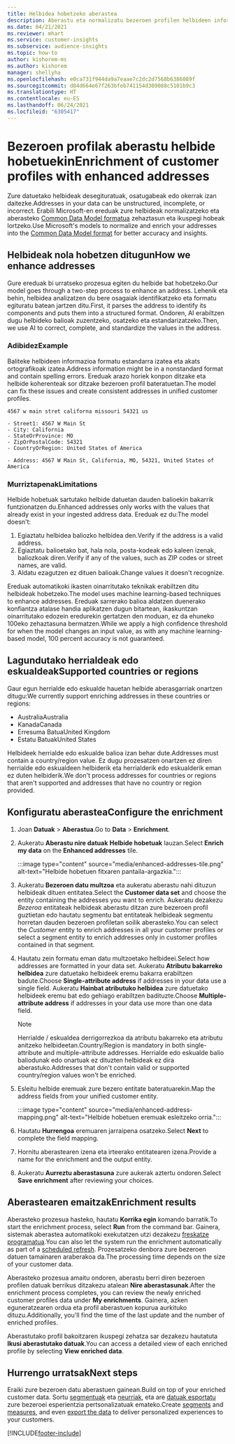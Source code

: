 ```yaml
---
title: Helbidea hobetzeko aberastea
description: Aberastu eta normalizatu bezeroen profilen helbideen informazioa Microsoft-en ereduekin.
ms.date: 04/21/2021
ms.reviewer: mhart
ms.service: customer-insights
ms.subservice: audience-insights
ms.topic: how-to
author: kishorem-ms
ms.author: kishorem
manager: shellyha
ms.openlocfilehash: e0ca731f944da9a7eaae7c2dc2d7568b6386089f
ms.sourcegitcommit: d84d664e67f263bfeb741154d309088c5101b9c3
ms.translationtype: HT
ms.contentlocale: eu-ES
ms.lasthandoff: 06/24/2021
ms.locfileid: "6305417"
---
```

# <a name="enrichment-of-customer-profiles-with-enhanced-addresses"></a><span data-ttu-id="c405e-103">Bezeroen profilak aberastu helbide hobetuekin</span><span class="sxs-lookup"><span data-stu-id="c405e-103">Enrichment of customer profiles with enhanced addresses</span></span>

<span data-ttu-id="c405e-104">Zure datuetako helbideak desegituratuak, osatugabeak edo okerrak izan daitezke.</span><span class="sxs-lookup"><span data-stu-id="c405e-104">Addresses in your data can be unstructured, incomplete, or incorrect.</span></span> <span data-ttu-id="c405e-105">Erabili Microsoft-en ereduak zure helbideak normalizatzeko eta aberasteko [Common Data Model formatua](/common-data-model/schema/core/applicationcommon/address) zehaztasun eta ikuspegi hobeak lortzeko.</span><span class="sxs-lookup"><span data-stu-id="c405e-105">Use Microsoft's models to normalize and enrich your addresses into the [Common Data Model format](/common-data-model/schema/core/applicationcommon/address) for better accuracy and insights.</span></span>

## <a name="how-we-enhance-addresses"></a><span data-ttu-id="c405e-106">Helbideak nola hobetzen ditugun</span><span class="sxs-lookup"><span data-stu-id="c405e-106">How we enhance addresses</span></span>

<span data-ttu-id="c405e-107">Gure ereduak bi urratseko prozesua egiten du helbide bat hobetzeko.</span><span class="sxs-lookup"><span data-stu-id="c405e-107">Our model goes through a two-step process to enhance an address.</span></span> <span data-ttu-id="c405e-108">Lehenik eta behin, helbidea analizatzen du bere osagaiak identifikatzeko eta formatu egituratu batean jartzen ditu.</span><span class="sxs-lookup"><span data-stu-id="c405e-108">First, it parses the address to identify its components and puts them into a structured format.</span></span> <span data-ttu-id="c405e-109">Ondoren, AI erabiltzen dugu helbideko balioak zuzentzeko, osatzeko eta estandarizatzeko.</span><span class="sxs-lookup"><span data-stu-id="c405e-109">Then, we use AI to correct, complete, and standardize the values in the address.</span></span>

### <a name="example"></a><span data-ttu-id="c405e-110">Adibidez</span><span class="sxs-lookup"><span data-stu-id="c405e-110">Example</span></span>

<span data-ttu-id="c405e-111">Baliteke helbideen informazioa formatu estandarra izatea eta akats ortografikoak izatea.</span><span class="sxs-lookup"><span data-stu-id="c405e-111">Address information might be in a nonstandard format and contain spelling errors.</span></span> <span data-ttu-id="c405e-112">Ereduak arazo horiek konpon ditzake eta helbide koherenteak sor ditzake bezeroen profil bateratuetan.</span><span class="sxs-lookup"><span data-stu-id="c405e-112">The model can fix these issues and create consistent addresses in unified customer profiles.</span></span>

```Input
4567 w main stret californa missouri 54321 us
```

```Output
- Street1: 4567 W Main St
- City: California
- StateOrProvince: MO
- ZipOrPostalCode: 54321
- CountryOrRegion: United States of America

- Address: 4567 W Main St, California, MO, 54321, United States of America
```

### <a name="limitations"></a><span data-ttu-id="c405e-113">Murriztapenak</span><span class="sxs-lookup"><span data-stu-id="c405e-113">Limitations</span></span>

<span data-ttu-id="c405e-114">Helbide hobetuak sartutako helbide datuetan dauden balioekin bakarrik funtzionatzen du.</span><span class="sxs-lookup"><span data-stu-id="c405e-114">Enhanced addresses only works with the values that already exist in your ingested address data.</span></span> <span data-ttu-id="c405e-115">Ereduak ez du:</span><span class="sxs-lookup"><span data-stu-id="c405e-115">The model doesn't:</span></span> 

1. <span data-ttu-id="c405e-116">Egiaztatu helbidea baliozko helbidea den.</span><span class="sxs-lookup"><span data-stu-id="c405e-116">Verify if the address is a valid address.</span></span>
2. <span data-ttu-id="c405e-117">Egiaztatu balioetako bat, hala nola, posta-kodeak edo kaleen izenak, baliozkoak diren.</span><span class="sxs-lookup"><span data-stu-id="c405e-117">Verify if any of the values, such as ZIP codes or street names, are valid.</span></span>
3. <span data-ttu-id="c405e-118">Aldatu ezagutzen ez dituen balioak.</span><span class="sxs-lookup"><span data-stu-id="c405e-118">Change values it doesn't recognize.</span></span>

<span data-ttu-id="c405e-119">Ereduak automatikoki ikasten oinarritutako teknikak erabiltzen ditu helbideak hobetzeko.</span><span class="sxs-lookup"><span data-stu-id="c405e-119">The model uses machine learning-based techniques to enhance addresses.</span></span> <span data-ttu-id="c405e-120">Ereduak sarrerako balioa aldatzen duenerako konfiantza atalase handia aplikatzen dugun bitartean, ikaskuntzan oinarritutako edozein eredurekin gertatzen den moduan, ez da ehuneko 100eko zehaztasuna bermatzen.</span><span class="sxs-lookup"><span data-stu-id="c405e-120">While we apply a high confidence threshold for when the model changes an input value, as with any machine learning-based model, 100 percent accuracy is not guaranteed.</span></span>

## <a name="supported-countries-or-regions"></a><span data-ttu-id="c405e-121">Lagundutako herrialdeak edo eskualdeak</span><span class="sxs-lookup"><span data-stu-id="c405e-121">Supported countries or regions</span></span>

<span data-ttu-id="c405e-122">Gaur egun herrialde edo eskualde hauetan helbide aberasgarriak onartzen ditugu:</span><span class="sxs-lookup"><span data-stu-id="c405e-122">We currently support enriching addresses in these countries or regions:</span></span> 

- <span data-ttu-id="c405e-123">Australia</span><span class="sxs-lookup"><span data-stu-id="c405e-123">Australia</span></span>
- <span data-ttu-id="c405e-124">Kanada</span><span class="sxs-lookup"><span data-stu-id="c405e-124">Canada</span></span>
- <span data-ttu-id="c405e-125">Erresuma Batua</span><span class="sxs-lookup"><span data-stu-id="c405e-125">United Kingdom</span></span>
- <span data-ttu-id="c405e-126">Estatu Batuak</span><span class="sxs-lookup"><span data-stu-id="c405e-126">United States</span></span>

<span data-ttu-id="c405e-127">Helbideek herrialde edo eskualde balioa izan behar dute.</span><span class="sxs-lookup"><span data-stu-id="c405e-127">Addresses must contain a country/region value.</span></span> <span data-ttu-id="c405e-128">Ez dugu prozesatzen onartzen ez diren herrialde edo eskualdeen helbiderik eta herrialderik edo eskualderik eman ez duten helbiderik.</span><span class="sxs-lookup"><span data-stu-id="c405e-128">We don't process addresses for countries or regions that aren't supported and addresses that have no country or region provided.</span></span>

## <a name="configure-the-enrichment"></a><span data-ttu-id="c405e-129">Konfiguratu aberastea</span><span class="sxs-lookup"><span data-stu-id="c405e-129">Configure the enrichment</span></span>

1. <span data-ttu-id="c405e-130">Joan **Datuak** > **Aberastua**.</span><span class="sxs-lookup"><span data-stu-id="c405e-130">Go to **Data** > **Enrichment**.</span></span>

1. <span data-ttu-id="c405e-131">Aukeratu **Aberastu nire datuak** **Helbide hobetuak** lauzan.</span><span class="sxs-lookup"><span data-stu-id="c405e-131">Select **Enrich my data** on the **Enhanced addresses** tile.</span></span>

   :::image type="content" source="media/enhanced-addresses-tile.png" alt-text="Helbide hobetuen fitxaren pantaila-argazkia.":::

1. <span data-ttu-id="c405e-133">Aukeratu **Bezeroen datu multzoa** eta aukeratu aberastu nahi dituzun helbideak dituen entitatea.</span><span class="sxs-lookup"><span data-stu-id="c405e-133">Select the **Customer data set** and choose the entity containing the addresses you want to enrich.</span></span> <span data-ttu-id="c405e-134">Aukeratu dezakezu *Bezeroa* entitateak helbideak aberastu ditzan zure bezeroen profil guztietan edo hautatu segmentu bat entitateak helbideak segmentu horretan dauden bezeroen profiletan soilik aberasteko.</span><span class="sxs-lookup"><span data-stu-id="c405e-134">You can select the *Customer* entity to enrich addresses in all your customer profiles or select a segment entity to enrich addresses only in customer profiles contained in that segment.</span></span>

1. <span data-ttu-id="c405e-135">Hautatu zein formatu eman datu multzoetako helbideei.</span><span class="sxs-lookup"><span data-stu-id="c405e-135">Select how addresses are formatted in your data set.</span></span> <span data-ttu-id="c405e-136">Aukeratu **Atributu bakarreko helbidea** zure datuetako helbideek eremu bakarra erabiltzen badute.</span><span class="sxs-lookup"><span data-stu-id="c405e-136">Choose **Single-attribute address** if addresses in your data use a single field.</span></span> <span data-ttu-id="c405e-137">Aukeratu **Hainbat atributuko helbidea** zure datuetako helbideek eremu bat edo gehiago erabiltzen badituzte.</span><span class="sxs-lookup"><span data-stu-id="c405e-137">Choose **Multiple-attribute address** if addresses in your data use more than one data field.</span></span>

   > [!NOTE]
   > <span data-ttu-id="c405e-138">Herrialde / eskualdea derrigorrezkoa da atributu bakarreko eta atributu anitzeko helbideetan.</span><span class="sxs-lookup"><span data-stu-id="c405e-138">Country/Region is mandatory in both single-attribute and multiple-attribute addresses.</span></span> <span data-ttu-id="c405e-139">Herrialde edo eskualde balio baliodunak edo onartuak ez dituzten helbideak ez dira aberastuko.</span><span class="sxs-lookup"><span data-stu-id="c405e-139">Addresses that don't contain valid or supported country/region values won't be enriched.</span></span>

1.  <span data-ttu-id="c405e-140">Esleitu helbide eremuak zure bezero entitate bateratuarekin.</span><span class="sxs-lookup"><span data-stu-id="c405e-140">Map the address fields from your unified customer entity.</span></span>

    :::image type="content" source="media/enhanced-address-mapping.png" alt-text="Helbide hobetuen eremuak esleitzeko orria.":::

1. <span data-ttu-id="c405e-142">Hautatu **Hurrengoa** eremuaren jarraipena osatzeko.</span><span class="sxs-lookup"><span data-stu-id="c405e-142">Select **Next** to complete the field mapping.</span></span>

1. <span data-ttu-id="c405e-143">Hornitu aberastearen izena eta irteerako entitatearen izena.</span><span class="sxs-lookup"><span data-stu-id="c405e-143">Provide a name for the enrichment and the output entity.</span></span>

1. <span data-ttu-id="c405e-144">Aukeratu **Aurreztu aberastasuna** zure aukerak aztertu ondoren.</span><span class="sxs-lookup"><span data-stu-id="c405e-144">Select **Save enrichment** after reviewing your choices.</span></span>

## <a name="enrichment-results"></a><span data-ttu-id="c405e-145">Aberastearen emaitzak</span><span class="sxs-lookup"><span data-stu-id="c405e-145">Enrichment results</span></span>

<span data-ttu-id="c405e-146">Aberasteko prozesua hasteko, hautatu **Korrika egin** komando barratik.</span><span class="sxs-lookup"><span data-stu-id="c405e-146">To start the enrichment process, select **Run** from the command bar.</span></span> <span data-ttu-id="c405e-147">Gainera, sistemak aberastea automatikoki exekutatzen utzi dezakezu [freskatze programatua](system.md#schedule-tab).</span><span class="sxs-lookup"><span data-stu-id="c405e-147">You can also let the system run the enrichment automatically as part of a [scheduled refresh](system.md#schedule-tab).</span></span> <span data-ttu-id="c405e-148">Prozesatzeko denbora zure bezeroen datuen tamainaren araberakoa da.</span><span class="sxs-lookup"><span data-stu-id="c405e-148">The processing time depends on the size of your customer data.</span></span>

<span data-ttu-id="c405e-149">Aberasteko prozesua amaitu ondoren, aberastu berri diren bezeroen profilen datuak berrikus ditzakezu atalean **Nire aberastasunak**.</span><span class="sxs-lookup"><span data-stu-id="c405e-149">After the enrichment process completes, you can review the newly enriched customer profiles data under **My enrichments**.</span></span> <span data-ttu-id="c405e-150">Gainera, azken eguneratzearen ordua eta profil aberastuen kopurua aurkituko dituzu.</span><span class="sxs-lookup"><span data-stu-id="c405e-150">Additionally, you'll find the time of the last update and the number of enriched profiles.</span></span>

<span data-ttu-id="c405e-151">Aberastutako profil bakoitzaren ikuspegi zehatza sar dezakezu hautatuta **Ikusi aberastutako datuak**.</span><span class="sxs-lookup"><span data-stu-id="c405e-151">You can access a detailed view of each enriched profile by selecting **View enriched data**.</span></span>

## <a name="next-steps"></a><span data-ttu-id="c405e-152">Hurrengo urratsak</span><span class="sxs-lookup"><span data-stu-id="c405e-152">Next steps</span></span>

<span data-ttu-id="c405e-153">Eraiki zure bezeroen datu aberastuen gainean.</span><span class="sxs-lookup"><span data-stu-id="c405e-153">Build on top of your enriched customer data.</span></span> <span data-ttu-id="c405e-154">Sortu [segmentuak](segments.md) eta [neurriak](measures.md), eta are [datuak esportatu](export-destinations.md) zure bezeroei esperientzia pertsonalizatuak emateko.</span><span class="sxs-lookup"><span data-stu-id="c405e-154">Create [segments](segments.md) and [measures](measures.md), and even [export the data](export-destinations.md) to deliver personalized experiences to your customers.</span></span>

[!INCLUDE[footer-include](../includes/footer-banner.md)]
